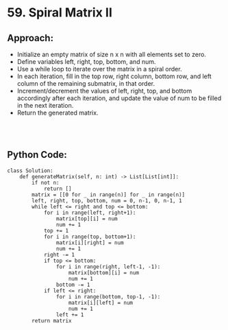# 59. Spiral Matrix II
## Approach:
 - Initialize an empty matrix of size n x n with all elements set to zero.
 - Define variables left, right, top, bottom, and num.
 - Use a while loop to iterate over the matrix in a spiral order.
 - In each iteration, fill in the top row, right column, bottom row, and left column of the remaining submatrix, in that order.
 - Increment/decrement the values of left, right, top, and bottom accordingly after each iteration, and update the value of num to be filled in the next iteration.
 - Return the generated matrix.

<br></br>
## Python Code:
```shell
class Solution:
    def generateMatrix(self, n: int) -> List[List[int]]:
        if not n:
            return []
        matrix = [[0 for _ in range(n)] for _ in range(n)]
        left, right, top, bottom, num = 0, n-1, 0, n-1, 1
        while left <= right and top <= bottom:
            for i in range(left, right+1):
                matrix[top][i] = num 
                num += 1
            top += 1
            for i in range(top, bottom+1):
                matrix[i][right] = num
                num += 1
            right -= 1
            if top <= bottom:
                for i in range(right, left-1, -1):
                    matrix[bottom][i] = num
                    num += 1
                bottom -= 1
            if left <= right:
                for i in range(bottom, top-1, -1):
                    matrix[i][left] = num
                    num += 1
                left += 1
        return matrix
```
